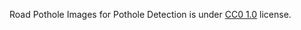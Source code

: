 Road Pothole Images for Pothole Detection is under [CC0 1.0](https://creativecommons.org/publicdomain/zero/1.0/) license.
